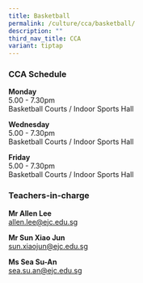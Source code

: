 ```yaml
---
title: Basketball
permalink: /culture/cca/basketball/
description: ""
third_nav_title: CCA
variant: tiptap
---
```

<h3><strong>CCA Schedule</strong></h3><p><strong>Monday</strong><br>5.00 - 7.30pm<br>Basketball Courts / Indoor Sports Hall</p><p><strong>Wednesday</strong><br>5.00 - 7.30pm<br>Basketball Courts / Indoor Sports Hall</p><p><strong>Friday</strong><br>5.00 - 7.30pm<br>Basketball Courts / Indoor Sports Hall</p><p></p><h3><strong>Teachers-in-charge</strong></h3><p><strong>Mr Allen Lee</strong><br><a href="mailto:allen.lee@ejc.edu.sg" rel="noopener noreferrer nofollow" target="_blank">allen.lee@ejc.edu.sg</a></p><p><strong>Mr Sun Xiao Jun</strong><br><a href="mailto:sun.xiaojun@ejc.edu.sg" rel="noopener noreferrer nofollow" target="_blank">sun.xiaojun@ejc.edu.sg</a></p><p><strong>Ms Sea Su-An</strong><br><a href="mailto:sea.su.an@ejc.edu.sg" rel="noopener noreferrer nofollow" target="_blank">sea.su.an@ejc.edu.sg</a></p>